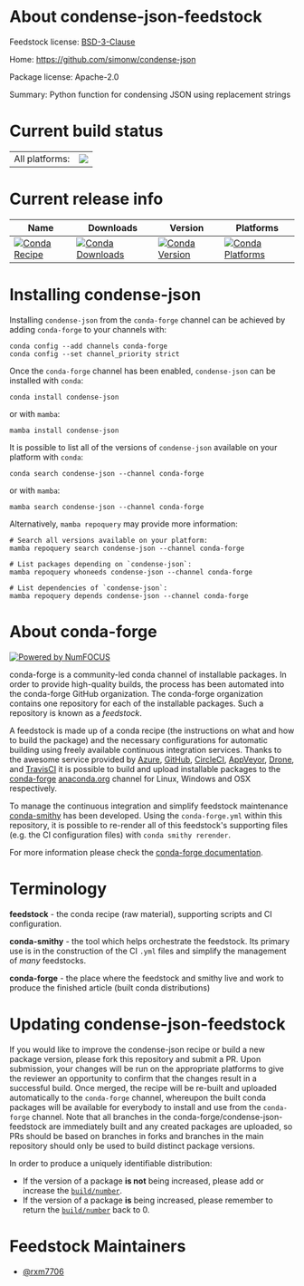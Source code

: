 About condense-json-feedstock
=============================

Feedstock license: [BSD-3-Clause](https://github.com/conda-forge/condense-json-feedstock/blob/main/LICENSE.txt)

Home: https://github.com/simonw/condense-json

Package license: Apache-2.0

Summary: Python function for condensing JSON using replacement strings

Current build status
====================


<table><tr><td>All platforms:</td>
    <td>
      <a href="https://dev.azure.com/conda-forge/feedstock-builds/_build/latest?definitionId=25371&branchName=main">
        <img src="https://dev.azure.com/conda-forge/feedstock-builds/_apis/build/status/condense-json-feedstock?branchName=main">
      </a>
    </td>
  </tr>
</table>

Current release info
====================

| Name | Downloads | Version | Platforms |
| --- | --- | --- | --- |
| [![Conda Recipe](https://img.shields.io/badge/recipe-condense--json-green.svg)](https://anaconda.org/conda-forge/condense-json) | [![Conda Downloads](https://img.shields.io/conda/dn/conda-forge/condense-json.svg)](https://anaconda.org/conda-forge/condense-json) | [![Conda Version](https://img.shields.io/conda/vn/conda-forge/condense-json.svg)](https://anaconda.org/conda-forge/condense-json) | [![Conda Platforms](https://img.shields.io/conda/pn/conda-forge/condense-json.svg)](https://anaconda.org/conda-forge/condense-json) |

Installing condense-json
========================

Installing `condense-json` from the `conda-forge` channel can be achieved by adding `conda-forge` to your channels with:

```
conda config --add channels conda-forge
conda config --set channel_priority strict
```

Once the `conda-forge` channel has been enabled, `condense-json` can be installed with `conda`:

```
conda install condense-json
```

or with `mamba`:

```
mamba install condense-json
```

It is possible to list all of the versions of `condense-json` available on your platform with `conda`:

```
conda search condense-json --channel conda-forge
```

or with `mamba`:

```
mamba search condense-json --channel conda-forge
```

Alternatively, `mamba repoquery` may provide more information:

```
# Search all versions available on your platform:
mamba repoquery search condense-json --channel conda-forge

# List packages depending on `condense-json`:
mamba repoquery whoneeds condense-json --channel conda-forge

# List dependencies of `condense-json`:
mamba repoquery depends condense-json --channel conda-forge
```


About conda-forge
=================

[![Powered by
NumFOCUS](https://img.shields.io/badge/powered%20by-NumFOCUS-orange.svg?style=flat&colorA=E1523D&colorB=007D8A)](https://numfocus.org)

conda-forge is a community-led conda channel of installable packages.
In order to provide high-quality builds, the process has been automated into the
conda-forge GitHub organization. The conda-forge organization contains one repository
for each of the installable packages. Such a repository is known as a *feedstock*.

A feedstock is made up of a conda recipe (the instructions on what and how to build
the package) and the necessary configurations for automatic building using freely
available continuous integration services. Thanks to the awesome service provided by
[Azure](https://azure.microsoft.com/en-us/services/devops/), [GitHub](https://github.com/),
[CircleCI](https://circleci.com/), [AppVeyor](https://www.appveyor.com/),
[Drone](https://cloud.drone.io/welcome), and [TravisCI](https://travis-ci.com/)
it is possible to build and upload installable packages to the
[conda-forge](https://anaconda.org/conda-forge) [anaconda.org](https://anaconda.org/)
channel for Linux, Windows and OSX respectively.

To manage the continuous integration and simplify feedstock maintenance
[conda-smithy](https://github.com/conda-forge/conda-smithy) has been developed.
Using the ``conda-forge.yml`` within this repository, it is possible to re-render all of
this feedstock's supporting files (e.g. the CI configuration files) with ``conda smithy rerender``.

For more information please check the [conda-forge documentation](https://conda-forge.org/docs/).

Terminology
===========

**feedstock** - the conda recipe (raw material), supporting scripts and CI configuration.

**conda-smithy** - the tool which helps orchestrate the feedstock.
                   Its primary use is in the construction of the CI ``.yml`` files
                   and simplify the management of *many* feedstocks.

**conda-forge** - the place where the feedstock and smithy live and work to
                  produce the finished article (built conda distributions)


Updating condense-json-feedstock
================================

If you would like to improve the condense-json recipe or build a new
package version, please fork this repository and submit a PR. Upon submission,
your changes will be run on the appropriate platforms to give the reviewer an
opportunity to confirm that the changes result in a successful build. Once
merged, the recipe will be re-built and uploaded automatically to the
`conda-forge` channel, whereupon the built conda packages will be available for
everybody to install and use from the `conda-forge` channel.
Note that all branches in the conda-forge/condense-json-feedstock are
immediately built and any created packages are uploaded, so PRs should be based
on branches in forks and branches in the main repository should only be used to
build distinct package versions.

In order to produce a uniquely identifiable distribution:
 * If the version of a package **is not** being increased, please add or increase
   the [``build/number``](https://docs.conda.io/projects/conda-build/en/latest/resources/define-metadata.html#build-number-and-string).
 * If the version of a package **is** being increased, please remember to return
   the [``build/number``](https://docs.conda.io/projects/conda-build/en/latest/resources/define-metadata.html#build-number-and-string)
   back to 0.

Feedstock Maintainers
=====================

* [@rxm7706](https://github.com/rxm7706/)

